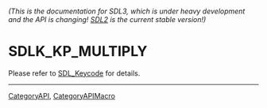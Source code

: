 ###### (This is the documentation for SDL3, which is under heavy development and the API is changing! [SDL2](https://wiki.libsdl.org/SDL2/) is the current stable version!)
# SDLK_KP_MULTIPLY

Please refer to [SDL_Keycode](SDL_Keycode) for details.

----
[CategoryAPI](CategoryAPI), [CategoryAPIMacro](CategoryAPIMacro)

